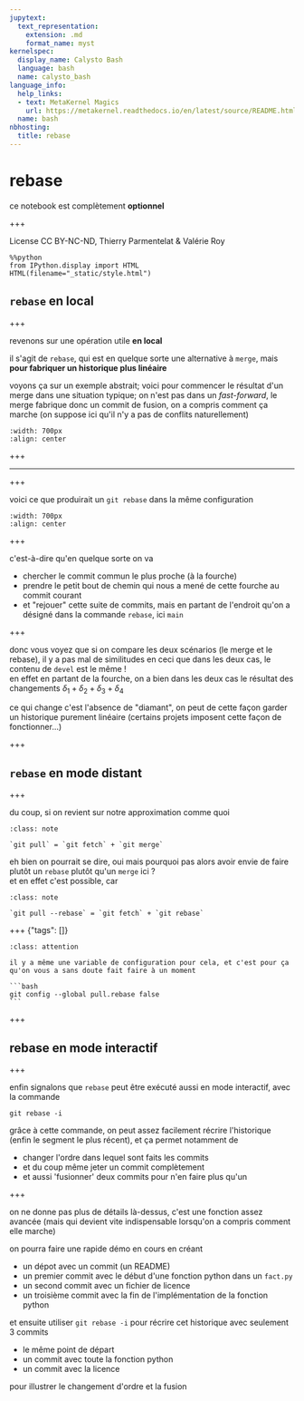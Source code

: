 ```yaml
---
jupytext:
  text_representation:
    extension: .md
    format_name: myst
kernelspec:
  display_name: Calysto Bash
  language: bash
  name: calysto_bash
language_info:
  help_links:
  - text: MetaKernel Magics
    url: https://metakernel.readthedocs.io/en/latest/source/README.html
  name: bash
nbhosting:
  title: rebase
---
```


# rebase

ce notebook est complètement **optionnel**

+++

License CC BY-NC-ND, Thierry Parmentelat & Valérie Roy

```{code-cell}
%%python
from IPython.display import HTML
HTML(filename="_static/style.html")
```

## `rebase` en local

+++

revenons sur une opération utile **en local**

il s'agit de `rebase`, qui est en quelque sorte une alternative à `merge`, mais **pour fabriquer un historique plus linéaire**

voyons ça sur un exemple abstrait; voici pour commencer le résultat d'un merge dans une situation typique; on n'est pas dans un *fast-forward*, le merge fabrique donc un commit de fusion, on a compris comment ça marche (on suppose ici qu'il n'y a pas de conflits naturellement)

```{image} media/kn-merge.svg
:width: 700px
:align: center
```

+++

***

+++

voici ce que produirait un `git rebase` dans la même configuration

```{image} media/kn-rebase.svg
:width: 700px
:align: center
```

+++

c'est-à-dire qu'en quelque sorte on va

* chercher le commit commun le plus proche (à la fourche)
* prendre le petit bout de chemin qui nous a mené de cette fourche au commit courant
* et "rejouer" cette suite de commits, mais en partant de l'endroit qu'on a désigné dans la commande `rebase`, ici `main`

+++

donc vous voyez que si on compare les deux scénarios (le merge et le rebase), il y a pas mal de similitudes en ceci que dans les deux cas, le contenu de `devel` est le même !  
en effet en partant de la fourche, on a bien dans les deux cas le résultat des changements $δ_1+δ_2+δ_3+δ_4$

ce qui change c'est l'absence de "diamant", on peut de cette façon garder un historique purement linéaire (certains projets imposent cette façon de fonctionner...)

+++

## `rebase` en mode distant

+++

du coup, si on revient sur notre approximation comme quoi

````{admonition} pull
:class: note

`git pull` = `git fetch` + `git merge`
````

eh bien on pourrait se dire, oui mais pourquoi pas alors avoir envie de faire plutôt un `rebase` plutôt qu'un `merge` ici ?  
et en effet c'est possible, car

````{admonition} pull --rebase
:class: note

`git pull --rebase` = `git fetch` + `git rebase`
````

+++ {"tags": []}

````{admonition} note
:class: attention

il y a même une variable de configuration pour cela, et c'est pour ça qu'on vous a sans doute fait faire à un moment

```bash
git config --global pull.rebase false
```
````

+++

## rebase en mode interactif

+++

enfin signalons que `rebase` peut être exécuté aussi en mode interactif, avec la commande

`git rebase -i`

grâce à cette commande, on peut assez facilement récrire l'historique (enfin le segment le plus récent), et ça permet notamment de

* changer l'ordre dans lequel sont faits les commits
* et du coup même jeter un commit complètement
* et aussi 'fusionner' deux commits pour n'en faire plus qu'un

+++

on ne donne pas plus de détails là-dessus, c'est une fonction assez avancée (mais qui devient vite indispensable lorsqu'on a compris comment elle marche)

on pourra faire une rapide démo en cours en créant

* un dépot avec un commit (un README)
* un premier commit avec le début d'une fonction python dans un `fact.py`
* un second commit avec un fichier de licence
* un troisième commit avec la fin de l'implémentation de la fonction python

et ensuite utiliser `git rebase -i` pour récrire cet historique avec seulement 3 commits

* le même point de départ
* un commit avec toute la fonction python
* un commit avec la licence

pour illustrer le changement d'ordre et la fusion
